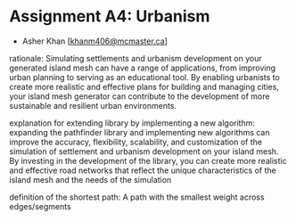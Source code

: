 # Assignment A4: Urbanism

- Asher Khan [khanm406@mcmaster.ca]  

rationale: Simulating settlements and urbanism development on your generated island mesh can have a range of applications, 
from improving urban planning to serving as an educational tool. By enabling urbanists to create more realistic and effective plans for building and managing cities,
your island mesh generator can contribute to the development of more sustainable and resilient urban environments.
  
explanation for extending library by implementing a new algorithm: expanding the pathfinder library and 
implementing new algorithms can improve the accuracy, flexibility, scalability, and customization of the simulation of settlement 
and urbanism development on your island mesh. By investing in the development of the library, you can create more realistic 
and effective road networks that reflect the unique characteristics of the island mesh and the needs of the simulation
  
definition of the shortest path: A path with the smallest weight across edges/segments